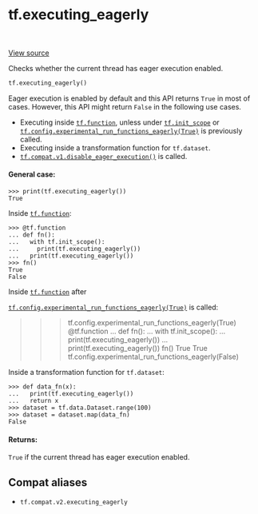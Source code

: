 <div itemscope itemtype="http://developers.google.com/ReferenceObject">
<meta itemprop="name" content="tf.executing_eagerly" />
<meta itemprop="path" content="Stable" />
</div>

# tf.executing_eagerly

<!-- Insert buttons and diff -->

<table class="tfo-notebook-buttons tfo-api" align="left">
</table>

<a target="_blank" href="/code/stable/tensorflow/python/eager/context.py">View source</a>



Checks whether the current thread has eager execution enabled.

``` python
tf.executing_eagerly()
```



<!-- Placeholder for "Used in" -->

Eager execution is enabled by default and this API returns `True`
in most of cases. However, this API might return `False` in the following use
cases.

*  Executing inside <a href="../tf/function.md"><code>tf.function</code></a>, unless under <a href="../tf/init_scope.md"><code>tf.init_scope</code></a> or
   <a href="../tf/config/experimental_run_functions_eagerly.md"><code>tf.config.experimental_run_functions_eagerly(True)</code></a> is previously called.
*  Executing inside a transformation function for `tf.dataset`.
*  <a href="../tf/compat/v1/disable_eager_execution.md"><code>tf.compat.v1.disable_eager_execution()</code></a> is called.

#### General case:



```
>>> print(tf.executing_eagerly())
True
```

Inside <a href="../tf/function.md"><code>tf.function</code></a>:

```
>>> @tf.function
... def fn():
...   with tf.init_scope():
...     print(tf.executing_eagerly())
...   print(tf.executing_eagerly())
>>> fn()
True
False
```

Inside <a href="../tf/function.md"><code>tf.function</code></a> after

<a href="../tf/config/experimental_run_functions_eagerly.md"><code>tf.config.experimental_run_functions_eagerly(True)</code></a> is called:
>>> tf.config.experimental_run_functions_eagerly(True)
>>> @tf.function
... def fn():
...   with tf.init_scope():
...     print(tf.executing_eagerly())
...   print(tf.executing_eagerly())
>>> fn()
True
True
>>> tf.config.experimental_run_functions_eagerly(False)

Inside a transformation function for `tf.dataset`:

```
>>> def data_fn(x):
...   print(tf.executing_eagerly())
...   return x
>>> dataset = tf.data.Dataset.range(100)
>>> dataset = dataset.map(data_fn)
False
```

#### Returns:

`True` if the current thread has eager execution enabled.


## Compat aliases

* `tf.compat.v2.executing_eagerly`


